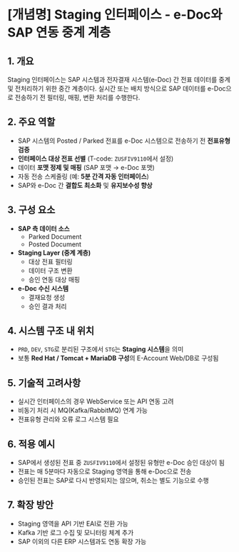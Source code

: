 # [개념명] Staging 인터페이스 - e-Doc와 SAP 연동 중계 계층

## 1. 개요
Staging 인터페이스는 SAP 시스템과 전자결재 시스템(e-Doc) 간 전표 데이터를 중계 및 전처리하기 위한 중간 계층이다. 실시간 또는 배치 방식으로 SAP 데이터를 e-Doc으로 전송하기 전 필터링, 매핑, 변환 처리를 수행한다.

## 2. 주요 역할
- SAP 시스템의 Posted / Parked 전표를 e-Doc 시스템으로 전송하기 전 **전표유형 검증**
- **인터페이스 대상 전표 선별** (T-code: `ZUSFIV9110`에서 설정)
- 데이터 **포맷 정제 및 매핑** (SAP 포맷 → e-Doc 포맷)
- 자동 전송 스케줄링 (예: **5분 간격 자동 인터페이스**)
- SAP와 e-Doc 간 **결합도 최소화** 및 **유지보수성 향상**

## 3. 구성 요소
- **SAP 측 데이터 소스**
  - Parked Document
  - Posted Document
- **Staging Layer (중계 계층)**
  - 대상 전표 필터링
  - 데이터 구조 변환
  - 승인 연동 대상 매핑
- **e-Doc 수신 시스템**
  - 결재요청 생성
  - 승인 결과 처리

## 4. 시스템 구조 내 위치
- `PRD`, `DEV`, `STG`로 분리된 구조에서 `STG`는 **Staging 시스템**을 의미
- 보통 **Red Hat / Tomcat + MariaDB 구성**의 E-Account Web/DB로 구성됨

## 5. 기술적 고려사항
- 실시간 인터페이스의 경우 WebService 또는 API 연동 고려
- 비동기 처리 시 MQ(Kafka/RabbitMQ) 연계 가능
- 전표유형 관리와 오류 로그 시스템 필요

## 6. 적용 예시
- SAP에서 생성된 전표 중 `ZUSFIV9110`에서 설정된 유형만 e-Doc 승인 대상이 됨
- 전표는 매 5분마다 자동으로 Staging 영역을 통해 e-Doc으로 전송
- 승인된 전표는 SAP로 다시 반영되지는 않으며, 취소는 별도 기능으로 수행

## 7. 확장 방안
- Staging 영역을 API 기반 EAI로 전환 가능
- Kafka 기반 로그 수집 및 모니터링 체계 추가
- SAP 이외의 다른 ERP 시스템과도 연동 확장 가능

